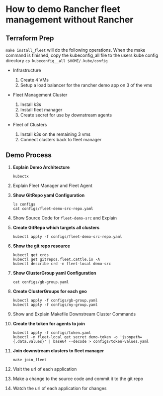 # How to demo Rancher fleet management without Rancher

## Terraform Prep
`make install_fleet` will do the following operations. When the make command is finished, copy the kubeconfig_all file to the users kube config directory `cp kubeconfig__all $HOME/.kube/config`

* Infrastructure
	1. Create 4 VMs
	1. Setup a load balancer for the rancher demo app on 3 of the vms

* Fleet Management Cluster

	1. Install k3s 
	1. Install fleet manager
	1. Create secret for use by downstream agents

* Fleet of Clusters

	1. Install k3s on the remaining 3 vms
	1. Connect clusters back to fleet manager

## Demo Process

1. **Explain Demo Architecture**

	`kubectx`
	
1. Explain Fleet Manager and Fleet Agent
1. **Show GitRepo yaml Configuration**

	```
	ls configs
	cat configs/fleet-demo-src-repo.yaml
	```
	
1. Show Source Code for `fleet-demo-src` and Explain
1. **Create GitRepo which targets all clusters**

    `kubectl apply -f configs/fleet-demo-src-repo.yaml`

1. **Show the git repo resource**

	```
	kubectl get crds
	kubectl get gitrepos.fleet.cattle.io -A
	kubectl describe crd -n fleet-local demo-src
	```
	
1. **Show ClusterGroup yaml Configuration**

	`cat configs/gb-group.yaml`
	
1. **Create ClusterGroups for each geo**

    ```
    kubectl apply -f configs/gb-group.yaml
    kubectl apply -f configs/ny-group.yaml
    ```
    
1. Show and Explain Makefile Downstream Cluster Commands

1. **Create the token for agents to join**

	```
	kubectl apply -f configs/token.yaml
	kubectl -n fleet-local get secret demo-token -o 'jsonpath={.data.values}' | base64 --decode > configs/token-values.yaml
	```

1. **Join downstream clusters to fleet manager**

	`make join_fleet`
	
1. Visit the url of each application
1. Make a change to the source code and commit it to the git repo
1. Watch the url of each application for changes

